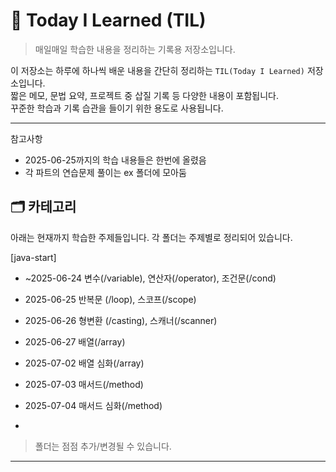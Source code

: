 # 📘 Today I Learned (TIL)

> 매일매일 학습한 내용을 정리하는 기록용 저장소입니다.

이 저장소는 하루에 하나씩 배운 내용을 간단히 정리하는 `TIL(Today I Learned)` 저장소입니다.  
짧은 메모, 문법 요약, 프로젝트 중 삽질 기록 등 다양한 내용이 포함됩니다.  
꾸준한 학습과 기록 습관을 들이기 위한 용도로 사용됩니다.

---

참고사항
- 2025-06-25까지의 학습 내용들은 한번에 올렸음
- 각 파트의 연습문제 풀이는 ex 폴더에 모아둠

## 🗂️ 카테고리
아래는 현재까지 학습한 주제들입니다. 각 폴더는 주제별로 정리되어 있습니다.

[java-start]
- ~2025-06-24 변수(/variable), 연산자(/operator), 조건문(/cond)
- 2025-06-25 반복문 (/loop), 스코프(/scope)
- 2025-06-26 형변환 (/casting), 스캐너(/scanner)
- 2025-06-27 배열(/array)
- 2025-07-02 배열 심화(/array)
- 2025-07-03 매서드(/method)
- 2025-07-04 매서드 심화(/method)

- 
> 폴더는 점점 추가/변경될 수 있습니다.

---

